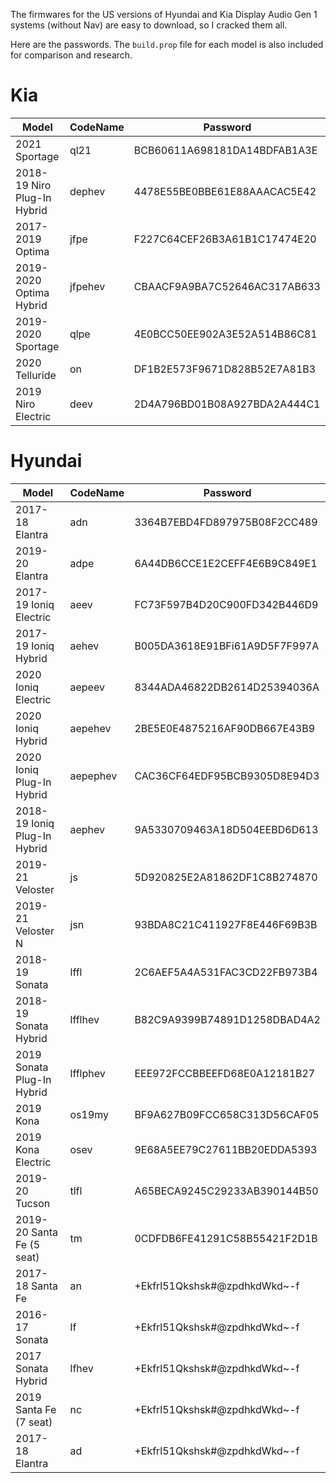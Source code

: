 The firmwares for the US versions of Hyundai and Kia Display Audio Gen 1 systems (without Nav) are easy to download, so I cracked them all.

Here are the passwords. The `build.prop` file for each model is also included for comparison and research.

# Kia

| Model | CodeName | Password |
|---|---|---|
| 2021 Sportage | ql21 | BCB60611A698181DA14BDFAB1A3E |
| 2018-19 Niro Plug-In Hybrid | dephev | 4478E55BE0BBE61E88AAACAC5E42 |
| 2017-2019 Optima | jfpe | F227C64CEF26B3A61B1C17474E20 |
| 2019-2020 Optima Hybrid | jfpehev | CBAACF9A9BA7C52646AC317AB633 |
| 2019-2020 Sportage | qlpe | 4E0BCC50EE902A3E52A514B86C81 |
| 2020 Telluride | on | DF1B2E573F9671D828B52E7A81B3 |
| 2019 Niro Electric | deev | 2D4A796BD01B08A927BDA2A444C1 |


# Hyundai

| Model | CodeName | Password |
|---|---|---|
| 2017-18 Elantra | adn | 3364B7EBD4FD897975B08F2CC489 |
| 2019-20 Elantra | adpe | 6A44DB6CCE1E2CEFF4E6B9C849E1 |
| 2017-19 Ioniq Electric | aeev | FC73F597B4D20C900FD342B446D9 |
| 2017-19 Ioniq Hybrid | aehev | B005DA3618E91BFi61A9D5F7F997A |
| 2020 Ioniq Electric | aepeev | 8344ADA46822DB2614D25394036A |
| 2020 Ioniq Hybrid | aepehev | 2BE5E0E4875216AF90DB667E43B9 |
| 2020 Ioniq Plug-In Hybrid | aepephev | CAC36CF64EDF95BCB9305D8E94D3 |
| 2018-19 Ioniq Plug-In Hybrid | aephev | 9A5330709463A18D504EEBD6D613 |
| 2019-21 Veloster | js | 5D920825E2A81862DF1C8B274870 |
| 2019-21 Veloster N | jsn | 93BDA8C21C411927F8E446F69B3B |
| 2018-19 Sonata | lffl | 2C6AEF5A4A531FAC3CD22FB973B4 |
| 2018-19 Sonata Hybrid | lfflhev | B82C9A9399B74891D1258DBAD4A2 |
| 2019 Sonata Plug-In Hybrid | lfflphev | EEE972FCCBBEEFD68E0A12181B27 |
| 2019 Kona | os19my | BF9A627B09FCC658C313D56CAF05 |
| 2019 Kona Electric | osev | 9E68A5EE79C27611BB20EDDA5393 |
| 2019-20 Tucson | tlfl | A65BECA9245C29233AB390144B50 |
| 2019-20 Santa Fe (5 seat) | tm | 0CDFDB6FE41291C58B55421F2D1B |
| 2017-18 Santa Fe | an | +Ekfrl51Qkshsk#@zpdhkdWkd~-f |
| 2016-17 Sonata | lf | +Ekfrl51Qkshsk#@zpdhkdWkd~-f |
| 2017 Sonata Hybrid | lfhev | +Ekfrl51Qkshsk#@zpdhkdWkd~-f |
| 2019 Santa Fe (7 seat) | nc | +Ekfrl51Qkshsk#@zpdhkdWkd~-f |
| 2017-18 Elantra | ad | +Ekfrl51Qkshsk#@zpdhkdWkd~-f |
